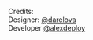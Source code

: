 Credits:
<br>
Designer: <a href="https://www.behance.net/darelova" target="_blank">@darelova</a>
<br>
Developer <a href="https://github.com/alexdeploy">@alexdeploy</a>